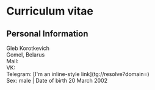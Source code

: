 # Curriculum vitae
## Personal Information
Gleb Korotkevich</br>
Gomel, Belarus</br>
Mail:</br>
VK:</br>
Telegram: [I'm an inline-style link](tg://resolve?domain=<Glebka Korotkevich>) </br>
Sex: male | Date of birth 20 March 2002</br>
